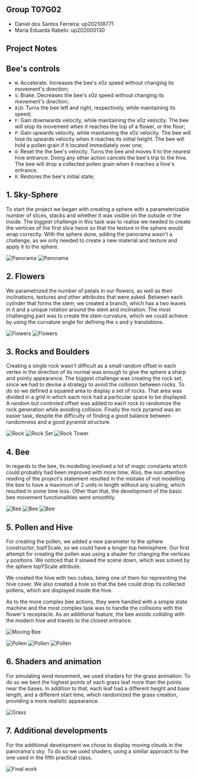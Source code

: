 ## Group T07G02

- Daniel dos Santos Ferreira: up202108771
- Maria Eduarda Rabelo: up202000130

## Project Notes

## Bee's controls

- `W`: Accelerate. Increases the bee's x0z speed without changing its movement's direction;
- `S`: Brake. Decreases the bee's x0z speed without changing its movement's direction;
- `A|D`: Turns the bee left and right, respectively, while maintaining its speed;
- `F`: Gain downwards velocity, while maintaining the x0z velocity. The bee will stop its movement when it reaches the top of a flower, or the floor;
- `P`: Gain upwards velocity, while maintaining the x0z velocity. The bee will lose its upwards velocity when it reaches its initial height. The bee will hold a pollen grain if it located immediately over one;
- `O`: Reset the the bee's velocity. Turns the bee and moves it to the nearest hive entrance. Doing any other action cancels the bee's trip to the hive. The bee will drop a collected pollen grain when it reaches a hive's entrance.
- `R`: Restores the bee's initial state;

## 1. Sky-Sphere

To start the project we began with creating a sphere with a parameterizable number of slices, stacks and whether it was visible on the outside or the inside. The biggest challenge in this task was to realise we needed to create the vertices of the first slice twice so that the texture in the sphere would wrap correctly. With the sphere done, adding the panorama wasn't a challenge, as we only needed to create a new material and texture and apply it to the sphere. 

![Panorama](screenshots/project-t7g2-1.1.png)
![Panorama](screenshots/project-t7g2-1.2.png)

## 2. Flowers

We parametrized the number of petals in our flowers, as well as their inclinations, textures and other attributes that were asked. Between each cylinder that forms the stem, we created a branch, which has a two leaves in it and a unique rotation around the stem and inclination. The most challenging part was to create the stem curvature, which we could achieve by using the curvature angle for defining the x and y translations. 

![Flowers](screenshots/project-t7g2-2.1.png)
![Flowers](screenshots/project-t7g2-2.2.png)

## 3. Rocks and Boulders

Creating a single rock wasn't difficult as a small random offset in each vertex in the direction of its normal was enough to give the sphere a sharp and pointy appearance. The biggest challenge was creating the rock set, since we had to devise a strategy to avoid the collision between rocks. To do so we defined a squared area to display a set of rocks. That area was divided in a grid in which each rock had a particular space to be displayed. A random but controled offset was added to each rock to randomize the rock generation while avoiding collision. Finally the rock pyramid was an easier task, despite the difficulty of finding a good balance between randomness and a good pyramid structure.

![Rock](screenshots/project-t7g2-3.1.png)
![Rock Set](screenshots/project-t7g2-3.2.png)
![Rock Tower](screenshots/project-t7g2-3.3.png)

## 4. Bee

In regards to the bee, its modelling involved a lot of magic constants which could probably had been improved with more time. Also, the non attentive reading of the project's statement resulted in the mistake of not modelling the bee to have a maximum of 2 units in length without any scaling, which resulted in some time loss. Other than that, the development of the basic bee movement functionalities went smoothly. 

![Bee](screenshots/project-t7g2-4.1.png)
![Bee](screenshots/project-t7g2-4.2.png)
![Bee](screenshots/project-t7g2-4.3.png)

## 5. Pollen and Hive

For creating the pollen, we added a new parameter to the sphere constructor, topYScale, so we could have a longer top hemisphere. Our first attempt for creating the pollen was using a shader for changing the vertices y positions. We noticed that it slowed the scene down, which was solved by the sphere topYScale attribute. 

We created the hive with two cubes, being one of them for represnting the hive cover. We also created a hole so that the bee could drop its collected pollens, which are displayed inside the hive.

As to the more complex bee actions, they were handled with a simple state machine and the most complex task was to handle the collisions with the flower's receptacle. As an additional feature, the bee avoids colliding with the modern hive and travels to the closest entrance. 

![Moving Bee](screenshots/project-t7g2-5.1.png)

![Pollen](screenshots/project-t7g2-6.1.png)
![Pollen](screenshots/project-t7g2-6.2.png)
![Pollen](screenshots/project-t7g2-6.3.png)

## 6. Shaders and animation

For simulating wind movement, we used shaders for the grass animation. To do so we bent the highest points of each grass leaf more than the points near the bases. In addition to that, each leaf had a different height and base length, and a different start time, which randomized the grass creation, providing a more realistic appearance. 

![Grass](screenshots/project-t7g2-7.1.png)

## 7. Additional developments 

For the additional development we chose to display moving clouds in the panorama's sky. To do so we used shaders, using a similar approach to the one used in the fifth practical class.

![Final work](screenshots/project-t7g2-8.png)

